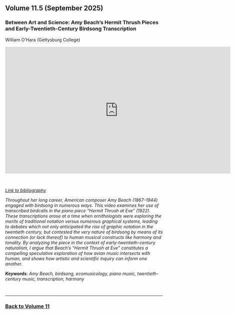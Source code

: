 ## Volume 11.5 (September 2025)

### Between Art and Science: Amy Beach’s Hermit Thrush Pieces and Early-Twentieth-Century Birdsong Transcription
William O'Hara (Gettysburg College)<br/>

<div class="intrinsic-container intrinsic-container-16x9">
<center><iframe src="https://player.vimeo.com/video/1092163367?title=0&byline=0&portrait=0" width="720" height="405" frameborder="0" allow="autoplay; fullscreen" allowfullscreen></iframe></center> 
</div><p>&nbsp;</p>

*[Link to bibliography](http://www.smt-v.org/bibliographies/11_5_OHara.pdf)*

*Throughout her long career, American composer Amy Beach (1867–1944) engaged with birdsong in numerous ways. This video examines her use of transcribed birdcalls in the piano piece “Hermit Thrush at Eve” (1922). These transcriptions arose at a time when ornithologists were exploring the merits of traditional notation versus numerous graphical systems, leading to debates which not only anticipated the rise of graphic notation in the twentieth century, but contested the very nature of birdsong by means of its connection (or lack thereof) to human musical constructs like harmony and tonality. By analyzing the piece in the context of early-twentieth-century naturalism, I argue that Beach’s “Hermit Thrush at Eve” constitutes a compelling speculative exploration of how avian music intersects with human, and shows how artistic and scientific inquiry can inform one another.*

***Keywords**: Amy Beach, birdsong, ecomusicology, piano music, twentieth-century music, transcription, harmony*

<!--DOI: [http://doi.org/10.30535/smtv.11.5](http://doi.org/10.30535/smtv.11.5)-->
<p>&nbsp;</p>
<hr>


### [Back to Volume 11](volume11-test.md)
